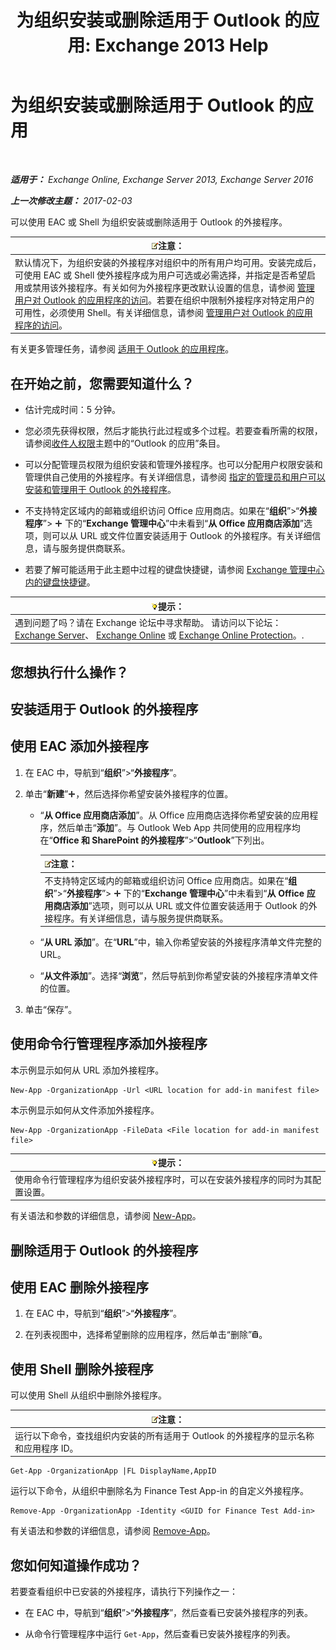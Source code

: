 ﻿---
title: '为组织安装或删除适用于 Outlook 的应用: Exchange 2013 Help'
TOCTitle: 为组织安装或删除适用于 Outlook 的应用
ms:assetid: 112f3ef7-9943-4a1e-8a42-e08e8e9f67f4
ms:mtpsurl: https://technet.microsoft.com/zh-cn/library/JJ943752(v=EXCHG.150)
ms:contentKeyID: 52061482
ms.date: 01/11/2018
mtps_version: v=EXCHG.150
ms.translationtype: HT
---

# 为组织安装或删除适用于 Outlook 的应用

 

_**适用于：** Exchange Online, Exchange Server 2013, Exchange Server 2016_

_**上一次修改主题：** 2017-02-03_

可以使用 EAC 或 Shell 为组织安装或删除适用于 Outlook 的外接程序。

<table>
<thead>
<tr class="header">
<th><img src="images/Bb124558.note(EXCHG.150).gif" title="注意" alt="注意" />注意：</th>
</tr>
</thead>
<tbody>
<tr class="odd">
<td>默认情况下，为组织安装的外接程序对组织中的所有用户均可用。安装完成后，可使用 EAC 或 Shell 使外接程序成为用户可选或必需选择，并指定是否希望启用或禁用该外接程序。有关如何为外接程序更改默认设置的信息，请参阅 <a href="manage-user-access-to-add-ins-for-outlook-exchange-online-help.md">管理用户对 Outlook 的应用程序的访问</a>。若要在组织中限制外接程序对特定用户的可用性，必须使用 Shell。有关详细信息，请参阅 <a href="manage-user-access-to-add-ins-for-outlook-exchange-online-help.md">管理用户对 Outlook 的应用程序的访问</a>。</td>
</tr>
</tbody>
</table>


有关更多管理任务，请参阅 [适用于 Outlook 的应用程序](add-ins-for-outlook-exchange-2013-help.md)。

## 在开始之前，您需要知道什么？

  - 估计完成时间：5 分钟。

  - 您必须先获得权限，然后才能执行此过程或多个过程。若要查看所需的权限，请参阅[收件人权限](recipients-permissions-exchange-2013-help.md)主题中的“Outlook 的应用”条目。

  - 可以分配管理员权限为组织安装和管理外接程序。也可以分配用户权限安装和管理供自己使用的外接程序。有关详细信息，请参阅 [指定的管理员和用户可以安装和管理用于 Outlook 的外接程序](specify-the-administrators-and-users-who-can-install-and-manage-add-ins-for-outlook-exchange-2013-help.md)。

  - 不支持特定区域内的邮箱或组织访问 Office 应用商店。如果在“**组织**”\>“**外接程序**”\> ![添加图标](images/JJ218640.c1e75329-d6d7-4073-a27d-498590bbb558(EXCHG.150).gif "添加图标") 下的“**Exchange 管理中心**”中未看到“**从 Office 应用商店添加**”选项，则可以从 URL 或文件位置安装适用于 Outlook 的外接程序。有关详细信息，请与服务提供商联系。

  - 若要了解可能适用于此主题中过程的键盘快捷键，请参阅 [Exchange 管理中心内的键盘快捷键](keyboard-shortcuts-in-the-exchange-admin-center-exchange-online-protection-help.md)。

<table>
<thead>
<tr class="header">
<th><img src="images/Bb124558.tip(EXCHG.150).gif" title="提示" alt="提示" />提示：</th>
</tr>
</thead>
<tbody>
<tr class="odd">
<td>遇到问题了吗？请在 Exchange 论坛中寻求帮助。 请访问以下论坛：<a href="https://go.microsoft.com/fwlink/p/?linkid=60612">Exchange Server</a>、 <a href="https://go.microsoft.com/fwlink/p/?linkid=267542">Exchange Online</a> 或 <a href="https://go.microsoft.com/fwlink/p/?linkid=285351">Exchange Online Protection</a>。.</td>
</tr>
</tbody>
</table>


## 您想执行什么操作？

## 安装适用于 Outlook 的外接程序

## 使用 EAC 添加外接程序

1.  在 EAC 中，导航到“**组织**”\>“**外接程序**”。

2.  单击“**新建**”![添加图标](images/JJ218640.c1e75329-d6d7-4073-a27d-498590bbb558(EXCHG.150).gif "添加图标")，然后选择你希望安装外接程序的位置。
    
      - “**从 Office 应用商店添加**”。从 Office 应用商店选择你希望安装的应用程序，然后单击“**添加**”。与 Outlook Web App 共同使用的应用程序均在“**Office 和 SharePoint 的外接程序**”\>“**Outlook**”下列出。
        
        <table>
        <thead>
        <tr class="header">
        <th><img src="images/Bb124558.note(EXCHG.150).gif" title="注意" alt="注意" />注意：</th>
        </tr>
        </thead>
        <tbody>
        <tr class="odd">
        <td>不支持特定区域内的邮箱或组织访问 Office 应用商店。如果在“<strong>组织</strong>”&gt;“<strong>外接程序</strong>”&gt; <img src="images/JJ218640.c1e75329-d6d7-4073-a27d-498590bbb558(EXCHG.150).gif" title="添加图标" alt="添加图标" /> 下的“<strong>Exchange 管理中心</strong>”中未看到“<strong>从 Office 应用商店添加</strong>”选项，则可以从 URL 或文件位置安装适用于 Outlook 的外接程序。有关详细信息，请与服务提供商联系。</td>
        </tr>
        </tbody>
        </table>
    
      - “**从 URL 添加**”。在“**URL**”中，输入你希望安装的外接程序清单文件完整的 URL。
    
      - “**从文件添加**”。选择“**浏览**”，然后导航到你希望安装的外接程序清单文件的位置。

3.  单击“保存”。

## 使用命令行管理程序添加外接程序

本示例显示如何从 URL 添加外接程序。

    New-App -OrganizationApp -Url <URL location for add-in manifest file>

本示例显示如何从文件添加外接程序。

    New-App -OrganizationApp -FileData <File location for add-in manifest file>

<table>
<thead>
<tr class="header">
<th><img src="images/Bb124558.tip(EXCHG.150).gif" title="提示" alt="提示" />提示：</th>
</tr>
</thead>
<tbody>
<tr class="odd">
<td>使用命令行管理程序为组织安装外接程序时，可以在安装外接程序的同时为其配置设置。</td>
</tr>
</tbody>
</table>


有关语法和参数的详细信息，请参阅 [New-App](https://technet.microsoft.com/zh-cn/library/jj218722\(v=exchg.150\))。

## 删除适用于 Outlook 的外接程序

## 使用 EAC 删除外接程序

1.  在 EAC 中，导航到“**组织**”\>“**外接程序**”。

2.  在列表视图中，选择希望删除的应用程序，然后单击“删除”![删除图标](images/JJ657511.14f639f6-61e8-4418-bbfb-0db14de9d2f5(EXCHG.150).gif "删除图标")。

## 使用 Shell 删除外接程序

可以使用 Shell 从组织中删除外接程序。

<table>
<thead>
<tr class="header">
<th><img src="images/Bb124558.note(EXCHG.150).gif" title="注意" alt="注意" />注意：</th>
</tr>
</thead>
<tbody>
<tr class="odd">
<td>运行以下命令，查找组织内安装的所有适用于 Outlook 的外接程序的显示名称和应用程序 ID。</td>
</tr>
</tbody>
</table>


    Get-App -OrganizationApp |FL DisplayName,AppID

运行以下命令，从组织中删除名为 Finance Test App-in 的自定义外接程序。

    Remove-App -OrganizationApp -Identity <GUID for Finance Test Add-in>

有关语法和参数的详细信息，请参阅 [Remove-App](https://technet.microsoft.com/zh-cn/library/jj218709\(v=exchg.150\))。

## 您如何知道操作成功？

若要查看组织中已安装的外接程序，请执行下列操作之一：

  - 在 EAC 中，导航到“**组织**”\>“**外接程序**”，然后查看已安装外接程序的列表。

  - 从命令行管理程序中运行 `Get-App`，然后查看已安装外接程序的列表。

